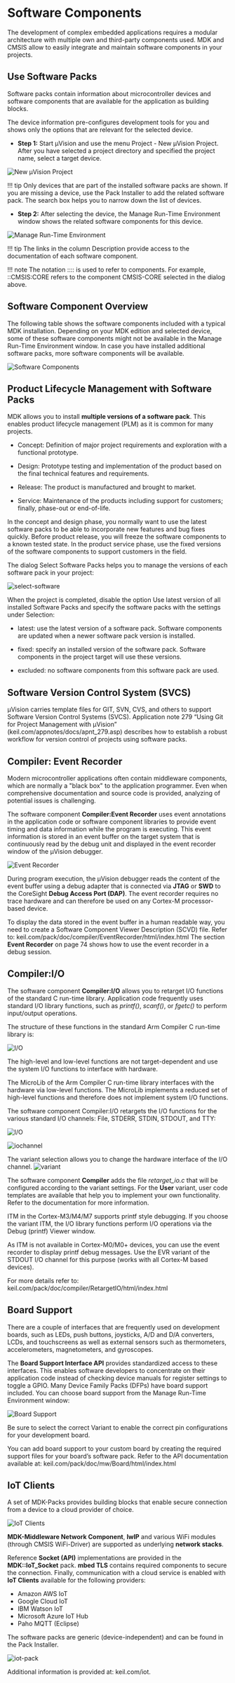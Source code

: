 # Software Components

The development of complex embedded applications requires a modular architecture with multiple own and third-party components used. MDK and CMSIS allow to easily integrate and maintain software components in your projects.

## Use Software Packs

Software packs contain information about microcontroller devices and software components that are available for the application as building blocks.

The device information pre-configures development tools for you and shows only the options that are relevant for the selected device. 

- **Step 1:** Start µVision and use the menu Project - New µVision Project. After you have selected a project directory and specified the project name, select a target device.

![New µVision Project](startup.png)

!!! tip
    Only devices that are part of the installed software packs are shown. If you are missing a device, use the Pack Installer to add the related software pack. The search box helps you to narrow down the list of devices.

- **Step 2:** After selecting the device, the Manage Run-Time Environment window 
shows the related software components for this device.

![Manage Run-Time Environment](runtime.png)

!!! tip
    The links in the column Description provide access to the documentation of each software component.

!!! note
    The notation ::<Component Class>:<Group>:<Name> is used to refer to components. For example, ::CMSIS:CORE refers to the component CMSIS-CORE selected in the dialog above.

## Software Component Overview

The following table shows the software components included with a typical MDK installation. Depending on your MDK edition and selected device, some of these software components might not be available in the Manage Run-Time Environment window. In case you have installed additional software packs, more software components will be available.

![Software Components](components-overview.png)

## Product Lifecycle Management with Software Packs

MDK allows you to install **multiple versions of a software pack**. This enables product lifecycle management (PLM) as it is common for many projects.

- Concept: Definition of major project requirements and exploration with a 
functional prototype.

- Design: Prototype testing and implementation of the product based on the 
final technical features and requirements.

- Release: The product is manufactured and brought to market.
  
- Service: Maintenance of the products including support for customers; 
finally, phase-out or end-of-life.

In the concept and design phase, you normally want to use the latest software packs to be able to incorporate new features and bug fixes quickly. Before product release, you will freeze the software components to a known tested state. In the product service phase, use the fixed versions of the software components to support customers in the field.

The dialog Select Software Packs helps you to manage the versions of each software pack in your project:

![select-software](select-software.png)

When the project is completed, disable the option Use latest version of all installed Software Packs and specify the software packs with the settings under Selection:

- latest: use the latest version of a software pack. Software components are 
updated when a newer software pack version is installed.

- fixed: specify an installed version of the software pack. Software components 
in the project target will use these versions.

- excluded: no software components from this software pack are used.


## Software Version Control System (SVCS)

µVision carries template files for GIT, SVN, CVS, and others to support Software Version Control Systems (SVCS). 
Application note 279 “Using Git for Project Management with µVision” (keil.com/appnotes/docs/apnt_279.asp) describes how to establish a robust workflow for version control of projects using software packs.

## Compiler: Event Recorder

Modern microcontroller applications often contain middleware components, which are normally a "black box" to the application programmer. Even when comprehensive documentation and source code is provided, analyzing of potential issues is challenging.

The software component **Compiler:Event Recorder** uses event annotations in the application code or software component libraries to provide event timing and data information while the program is executing. This event information is stored in an event buffer on the target system that is continuously read by the debug unit and displayed in the event recorder window of the µVision debugger.

![Event Recorder](event-recorder.png)

During program execution, the µVision debugger reads the content of the event buffer using a debug adapter that is connected via **JTAG** or **SWD** to the CoreSight **Debug Access Port (DAP)**. The event recorder requires no trace hardware and can therefore be used on any Cortex-M processor-based device.

To display the data stored in the event buffer in a human readable way, you need to create a Software Component Viewer Description (SCVD) file. Refer to: keil.com/pack/doc/compiler/EventRecorder/html/index.html 
The section **Event Recorder** on page 74 shows how to use the event recorder in a 
debug session.

## Compiler:I/O

The software component **Compiler:I/O** allows you to retarget I/O functions of the standard C run-time library. Application code frequently uses standard I/O library functions, such as *printf()*, *scanf()*, or *fgetc()* to perform input/output operations.

The structure of these functions in the standard Arm Compiler C run-time library is:

![I/O](iofunctions.png)

The high-level and low-level functions are not target-dependent and use the system I/O functions to interface with hardware.

The MicroLib of the Arm Compiler C run-time library interfaces with the hardware via low-level functions. The MicroLib implements a reduced set of high-level functions and therefore does not implement system I/O functions.

The software component Compiler:I/O retargets the I/O functions for the various standard I/O channels: File, STDERR, STDIN, STDOUT, and TTY:

![I/O](io.png)

![iochannel](iochannel.png)

The variant selection allows you to change the hardware interface of the I/O channel.
![variant](variant.png)

The software component **Compiler** adds the file *retarget_io.c* that will be configured according to the variant settings. For the **User** variant, user code templates are available that help you to implement your own functionality. Refer to the documentation for more information.

ITM in the Cortex-M3/M4/M7 supports printf style debugging. If you choose the variant ITM, the I/O library functions perform I/O operations via the Debug (printf) Viewer window.

As ITM is not available in Cortex-M0/M0+ devices, you can use the event recorder to display printf debug messages. Use the EVR variant of the STDOUT I/O channel for this purpose (works with all Cortex-M based devices).

For more details refer to: 
keil.com/pack/doc/compiler/RetargetIO/html/index.html

## Board Support

There are a couple of interfaces that are frequently used on development boards, such as LEDs, push buttons, joysticks, A/D and D/A converters, LCDs, and touchscreens as well as external sensors such as thermometers, accelerometers, magnetometers, and gyroscopes.

The **Board Support Interface API** provides standardized access to these interfaces. This enables software developers to concentrate on their application code instead of checking device manuals for register settings to toggle a GPIO. Many Device Family Packs (DFPs) have board support included. You can choose board support from the Manage Run-Time Environment window:

![Board Support](board-support.png)

Be sure to select the correct Variant to enable the correct pin configurations for your development board.

You can add board support to your custom board by creating the required support files for your board’s software pack. Refer to the API documentation available at: keil.com/pack/doc/mw/Board/html/index.html

## IoT Clients

A set of MDK-Packs provides building blocks that enable secure connection from a device to a cloud provider of choice.

![IoT Clients](iot.png)

**MDK-Middleware Network Component**, **lwIP** and various WiFi modules (through CMSIS WiFi-Driver) are supported as underlying **network stacks**. 

Reference **Socket (API)** implementations are provided in the **MDK::IoT_Socket** pack. **mbed TLS** contains required components to secure the connection. Finally, communication with a cloud service is enabled with **IoT Clients** available for the following providers:

- Amazon AWS IoT
- Google Cloud IoT 
- IBM Watson IoT
- Microsoft Azure IoT Hub 
- Paho MQTT (Eclipse)

The software packs are generic (device-independent) and can be found in the 
Pack Installer.

![iot-pack](iot-pack.png)

Additional information is provided at: keil.com/iot.